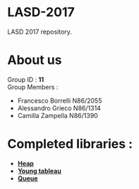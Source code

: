# LASD-2017
LASD 2017 repository.

# About us
Group ID : <b>11</b> </br>
Group Members :
  <ul>
  <li>Francesco Borrelli N86/2055</li>
  <li>Alessandro Grieco N86/1314</li>
  <li>Camilla Zampella N86/1390</li>
  </ul>

# Completed libraries :
  - <b>[Heap](https://github.com/taikoiv/LASD-2017/tree/master/heap-library)</b></br>
  - <b>[Young tableau](https://github.com/taikoiv/LASD-2017/tree/master/tableau-library)</b></br>
  - <b>[Queue](https://github.com/taikoiv/LASD-2017/tree/master/queue-library)</b></br>
